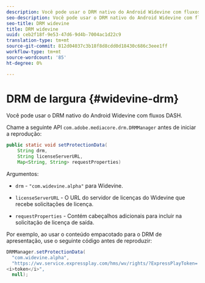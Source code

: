 ```yaml
---
description: Você pode usar o DRM nativo do Android Widevine com fluxos DASH.
seo-description: Você pode usar o DRM nativo do Android Widevine com fluxos DASH.
seo-title: DRM widevine
title: DRM widevine
uuid: ceb2f18f-9e53-47d6-9d4b-7004ac1d22c9
translation-type: tm+mt
source-git-commit: 812d04037c3b18f8d8cdd0d18430c686c3eee1ff
workflow-type: tm+mt
source-wordcount: '85'
ht-degree: 0%

---
```



# DRM de largura {#widevine-drm}

Você pode usar o DRM nativo do Android Widevine com fluxos DASH.

Chame a seguinte API `com.adobe.mediacore.drm.DRMManager` antes de iniciar a reprodução:

```java
public static void setProtectionData( 
    String drm,  
    String licenseServerURL,   
    Map<String, String> requestProperties)
```

Argumentos:

* `drm` -  `"com.widevine.alpha"` para Widevine.

* `licenseServerURL` - O URL do servidor de licenças do Widevine que recebe solicitações de licença.
* `requestProperties` - Contém cabeçalhos adicionais para incluir na solicitação de licença de saída.

Por exemplo, ao usar o conteúdo empacotado para o DRM de apresentação, use o seguinte código antes de reproduzir:

```java
DRMManager.setProtectionData( 
  "com.widevine.alpha",  
  "https://wv.service.expressplay.com/hms/wv/rights/?ExpressPlayToken= 
<i>token</i>",  
  null); 
```

